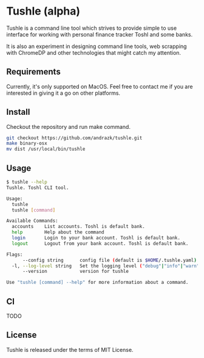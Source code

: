 # Tushle (alpha)

Tushle is a command line tool which strives to provide simple to use interface for working with personal finance tracker Toshl and some banks.

It is also an experiment in designing command line tools, web scrapping with ChromeDP and other technologies that might catch my attention.

## Requirements

Currently, it's only supported on MacOS. Feel free to contact me if you are interested in giving it a go on other platforms.

## Install

Checkout the repository and run make command.

```bash
git checkout https://github.com/andrazk/tushle.git
make binary-osx
mv dist /usr/local/bin/tushle
```

## Usage

```bash
$ tushle --help
Tushle. Toshl CLI tool.

Usage:
  tushle
  tushle [command]

Available Commands:
  accounts    List accounts. Toshl is default bank.
  help        Help about the command
  login       Login to your bank account. Toshl is default bank.
  logout      Logout from your bank account. Toshl is default bank.

Flags:
      --config string      config file (default is $HOME/.tushle.yaml)
  -l, --log-level string   Set the logging level ("debug"|"info"|"warn"|"error"|"fatal") (default "info")
      --version            version for tushle

Use "tushle [command] --help" for more information about a command.
```

## CI

TODO

## License

Tushle is released under the terms of MIT License.
